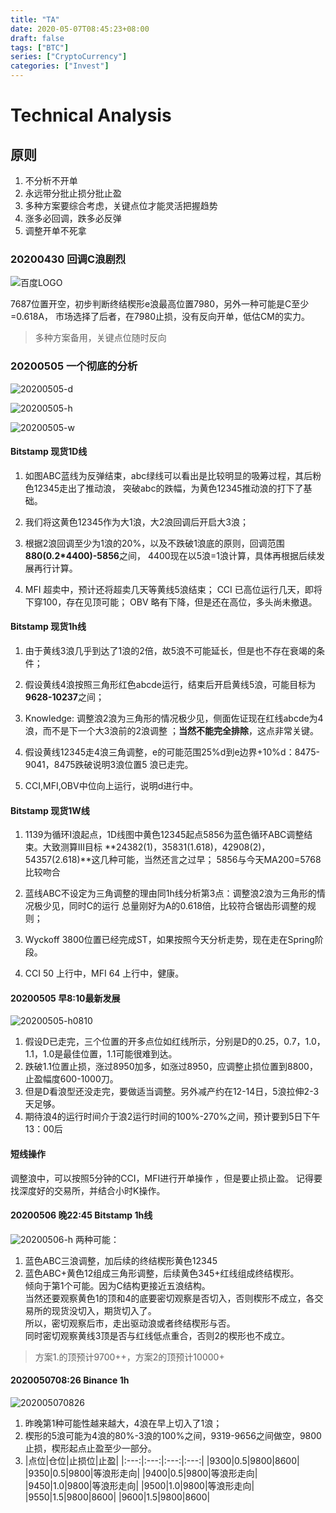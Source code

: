 ```yaml
--- 
title: "TA" 
date: 2020-05-07T08:45:23+08:00 
draft: false
tags: ["BTC"]
series: ["CryptoCurrency"]
categories: ["Invest"]
---
```

# Technical Analysis
<!--more-->
## 原则
1. 不分析不开单
2. 永远带分批止损分批止盈
3. 多种方案要综合考虑，关键点位才能灵活把握趋势
4. 涨多必回调，跌多必反弹
5. 调整开单不死拿


### 20200430 回调C浪剧烈
![百度LOGO](/img/20200430btc.png)

7687位置开空，初步判断终结楔形e浪最高位置7980，另外一种可能是C至少=0.618A，
市场选择了后者，在7980止损，没有反向开单，低估CM的实力。
>多种方案备用，关键点位随时反向

### 20200505 一个彻底的分析
![20200505-d](/img/20200505-d.png)

![20200505-h](/img/20200505-h.png)

![20200505-w](/img/20200505-w.png)

#### Bitstamp 现货1D线

1. 如图ABC蓝线为反弹结束，abc绿线可以看出是比较明显的吸筹过程，其后粉色12345走出了推动浪，
突破abc的跌幅，为黄色12345推动浪的打下了基础。

2. 我们将这黄色12345作为大1浪，大2浪回调后开启大3浪；

3. 根据2浪回调至少为1浪的20%，以及不跌破1浪底的原则，回调范围**880(0.2*4400)-5856**之间，
4400现在以5浪=1浪计算，具体再根据后续发展再行计算。

4. MFI 超卖中，预计还将超卖几天等黄线5浪结束；
   CCI 已高位运行几天，即将下穿100，存在见顶可能；
   OBV 略有下降，但是还在高位，多头尚未撤退。

#### Bitstamp 现货1h线

1. 由于黄线3浪几乎到达了1浪的2倍，故5浪不可能延长，但是也不存在衰竭的条件；

2. 假设黄线4浪按照三角形红色abcde运行，结束后开启黄线5浪，可能目标为**9628-10237**之间；

3. Knowledge:
   调整浪2浪为三角形的情况极少见，侧面佐证现在红线abcde为4浪，而不是下一个大3浪前的2浪调整
；**当然不能完全排除**，这点非常关键。

4. 假设黄线12345走4浪三角调整，e的可能范围25%d到e边界+10%d：8475-9041，8475跌破说明3浪位置5
浪已走完。 

5. CCI,MFI,OBV中位向上运行，说明d进行中。


#### Bitstamp 现货1W线

1. 1139为循环I浪起点，1D线图中黄色12345起点5856为蓝色循环ABC调整结束。大致测算III目标
**24382(1)，35831(1.618)，42908(2)，54357(2.618)**这几种可能，当然还言之过早；
   5856与今天MA200=5768比较吻合

2. 蓝线ABC不设定为三角调整的理由同1h线分析第3点：调整浪2浪为三角形的情况极少见，同时C的运行
总量刚好为A的0.618倍，比较符合锯齿形调整的规则；

3. Wyckoff 3800位置已经完成ST，如果按照今天分析走势，现在走在Spring阶段。

4. CCI 50 上行中，MFI 64 上行中，健康。

#### 20200505 早8:10最新发展
![20200505-h0810](/img/20200505-h0810.jpg)
1. 假设D已走完，三个位置的开多点位如红线所示，分别是D的0.25，0.7，1.0，1.1，1.0是最佳位置，1.1可能很难到达。
2. 跌破1.1位置止损，涨过8950加多，如涨过8950，应调整止损位置到8800，止盈幅度600-1000刀。
3. 但是D看浪型还没走完，要做适当调整。另外减产约在12-14日，5浪拉伸2-3天足够。
4. 期待浪4的运行时间介于浪2运行时间的100%-270%之间，预计要到5日下午13：00后


#### 短线操作
调整浪中，可以按照5分钟的CCI，MFI进行开单操作 ，但是要止损止盈。 
记得要找深度好的交易所，并结合小时K操作。

#### 20200506 晚22:45 Bitstamp 1h线
![20200506-h](/img/20200506-1h.png)
两种可能：
1. 蓝色ABC三浪调整，加后续的终结楔形黄色12345
2. 蓝色ABC+黄色12组成三角形调整，后续黄色345+红线组成终结楔形。  
倾向于第1个可能。因为C结构更接近五浪结构。  
当然还要观察黄色1的顶和4的底要密切观察是否切入，否则楔形不成立，各交易所的现货没切入，期货切入了。  
所以，密切观察后市，走出驱动浪或者终结楔形与否。  
同时密切观察黄线3顶是否与红线低点重合，否则2的楔形也不成立。

> 方案1.的顶预计9700++，方案2的顶预计10000+

#### 2020050708:26 Binance 1h
![202005070826](/img/20200507-0831-h.jpg)
1. 昨晚第1种可能性越来越大，4浪在早上切入了1浪； 
2. 楔形的5浪可能为4浪的80%-3浪的100%之间，9319-9656之间做空，9800止损，楔形起点止盈至少一部分。
3. |点位|仓位|止损位|止盈|
|:---:|:---:|:---:|:---:|
|9300|0.5|9800|8600|
|9350|0.5|9800|等浪形走向|
|9400|0.5|9800|等浪形走向|
|9450|1.0|9800|等浪形走向|
|9500|1.0|9800|等浪形走向|
|9550|1.5|9800|8600|
|9600|1.5|9800|8600|

[^Footnote]:学习分析方法，谨慎开单。
